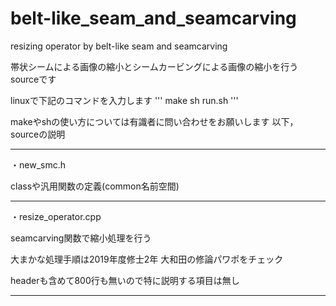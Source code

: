 # belt-like_seam_and_seamcarving
resizing operator by belt-like seam and seamcarving

帯状シームによる画像の縮小とシームカービングによる画像の縮小を行うsourceです

linuxで下記のコマンドを入力します
'''
make
sh run.sh
'''

makeやshの使い方については有識者に問い合わせをお願いします
以下，sourceの説明

-----------------
・new_smc.h
   
classや汎用関数の定義(common名前空間)

-----------------
・resize_operator.cpp
    
seamcarving関数で縮小処理を行う

大まかな処理手順は2019年度修士2年 大和田の修論パワポをチェック

headerも含めて800行も無いので特に説明する項目は無し

-----------------

